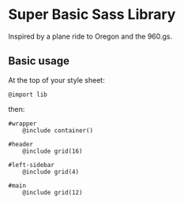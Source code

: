Super Basic Sass Library
========================

Inspired by a plane ride to Oregon and the 960.gs.  

Basic usage
-----------

At the top of your style sheet:

    @import lib

then:

    #wrapper
        @include container()
        
    #header
        @include grid(16)
        
    #left-sidebar
        @include grid(4)
        
    #main
        @include grid(12)
